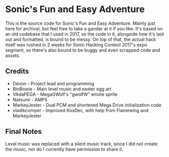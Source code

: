 # Sonic's Fun and Easy Adventure

This is the source code for Sonic's Fun and Easy Adventure. Mainly just here for archival, but feel free to take a gander at it if you like. It's based on an old codebase that I used in 2017, so the code in it, alongside how it's laid out and formatted, is bound to be messy. On top of that, the actual hack itself was rushed in 2 weeks for Sonic Hacking Contest 2017's expo segment, so there's also bound to be buggy and even scrapped code and assets.

## Credits

* Devon - Project lead and programming
* BinBowie - Main level music and easter egg art
* VAdaPEGA - MegaGWolf's "gwolfW" emote sprite
* Natsumi - AMPS
* MarkeyJester - Dual PCM and shortened Mega Drive initialization code
* vladikcomper - Improved KosDec, with help from Flamewing and MarkeyJester

## Final Notes

Level music was replaced with a silent music track, since I did not create the music, nor do I currently have permission to share it.
